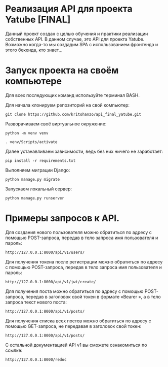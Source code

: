 # Реализация API для проекта Yatube [FINAL]
Данный проект создан с целью обучения и практики реализации собственных API.
В данном случае, это API для проекта Yatube.
Возможно когда-то мы создадим SPA с использованием фронтенда и этого бекенда, кто знает...

# Запуск проекта на своём компьютере
Для всех последующих команд используйте терминал BASH.

Для начала клонируем репозиторий на свой компьютер:
```
git clone https://github.com/kritohanzo/api_final_yatube.git
```
Разворачиваем своё виртуальное окружение:
```
python -m venv venv
```
```
. venv/Scripts/activate
```
Далее устанавливаем зависимости, ведь без них ничего не заработает:
```
pip install -r requirements.txt
```
Выполняем миграции Django:
```
python manage.py migrate
```
Запускаем локальный сервер:
```
python manage.py runserver
```

# Примеры запросов к API.
Для создания нового пользователя можно обратиться по адресу с помощью POST-запроса, передав в тело запроса имя пользователя и пароль:
```
http://127.0.0.1:8000/api/v1/users/
```
Для получения токена после регистрации можно обратиться по адресу с помощью POST-запроса, передав в тело запроса имя пользователя и пароль:
```
http://127.0.0.1:8000/api/v1/jwt/create/
```
Для получения поста можно обратиться по адресу с помощью POST-запроса, передав в заголовок свой токен в формате «Bearer <token>», а в тело запроса текст нового поста:
```
http://127.0.0.1:8000/api/v1/posts/
```
Для получения списка всех постов можно обратиться по адресу с помощью GET-запроса, не передавая в заголовок свой токен:
```
http://127.0.0.1:8000/api/v1/posts/
```
С остальной документацией API v1 вы сможете ознакомиться по ссылке:
```
http://127.0.0.1:8000/redoc
```
